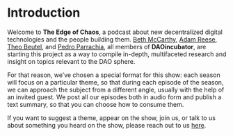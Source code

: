 # Introduction

Welcome to **The Edge of Chaos**, a podcast about new decentralized digital technologies and the people building them.  [Beth McCarthy](https://twitter.com/ontologymachine), [Adam Reese](https://twitter.com/OneAdamReese), [Theo Beutel](https://twitter.com/theobtl), and [Pedro Parrachia](https://twitter.com/parrachia), all members of **DAOincubator**, are starting this project as a way to compile in-depth, multifaceted research and insight on topics relevant to the DAO sphere.   

For that reason, we’ve chosen a special format for this show: each season will focus on a particular theme, so that during each episode of the season, we can approach the subject from a different angle, usually with the help of an invited guest.  We post all our episodes both in audio form and publish a text summary, so that you can choose how to consume them.

If you want to suggest a theme, appear on the show, join us, or talk to us about something you heard on the show, please reach out to us [here](mailto:contact@daoincubator.org).  


